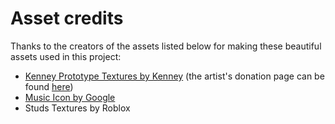 # Asset credits
Thanks to the creators of the assets listed below for making these beautiful assets used in this project:
- [Kenney Prototype Textures by Kenney](https://godotengine.org/asset-library/asset/780) (the artist's donation page can be found [here](https://kenney.itch.io/kenney-donation))
- [Music Icon by Google](https://fonts.google.com/icons?selected=Material%20Icons%20Round%3Amusic_note%3A)
- Studs Textures by Roblox